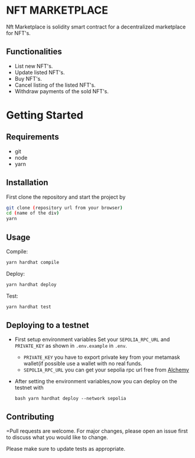# NFT MARKETPLACE


Nft Marketplace is solidity smart contract for a decentralized marketplace for NFT's.

## Functionalities
- List new NFT's.
- Update listed NFT's.
- Buy NFT's.
- Cancel listing of the listed NFT's.
- Withdraw payments of the sold NFT's.

# Getting Started
## Requirements
- git 
- node
- yarn
## Installation
First clone the repository and start the project by
```bash
git clone (repository url from your browser)
cd (name of the div)
yarn
```

## Usage
Compile:
```bash
yarn hardhat compile
```
Deploy:
```bash
yarn hardhat deploy
```
Test:
```bash
yarn hardhat test

```

## Deploying to a testnet
- First setup environment variables 
Set your 
```SEPOLIA_RPC_URL``` and ``` PRIVATE_KEY``` as shown in ```.env.example``` in ```.env```.
   - ```PRIVATE_KEY``` you have to export private key from your metamask wallet(if possible use a wallet with no real funds.
   - ```SEPOLIA_RPC_URL``` you can get your sepolia rpc url free from [Alchemy](https://www.alchemy.com/)

- After setting the environment variables,now you can deploy on the testnet with

    ```bash yarn hardhat deploy --network sepolia```
## Contributing

=Pull requests are welcome. For major changes, please open an issue first
to discuss what you would like to change.

Please make sure to update tests as appropriate.

